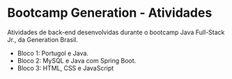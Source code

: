 # Bootcamp Generation - Atividades

Atividades de back-end desenvolvidas durante o bootcamp Java Full-Stack Jr., da Generation Brasil.

- Bloco 1: Portugol e Java.
- Bloco 2: MySQL e Java com Spring Boot.
- Bloco 3: HTML, CSS e JavaScript
